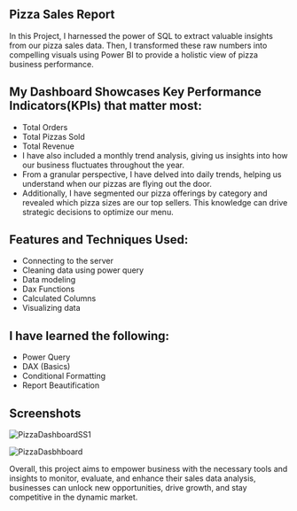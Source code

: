 ## Pizza Sales Report
In this Project, I harnessed the power of SQL to extract valuable insights from our pizza sales data. Then, I transformed these raw numbers
into compelling visuals using Power BI to provide a holistic view of pizza business performance.

## My Dashboard Showcases Key Performance Indicators(KPIs) that matter most:
- Total Orders
- Total Pizzas Sold
- Total Revenue
- I have also included a monthly trend analysis, giving us insights into how our business fluctuates throughout the year.
- From a granular perspective, I have delved into daily trends, helping us understand when our pizzas are flying out the door.
- Additionally, I have segmented our pizza offerings by category and revealed which pizza sizes are our top sellers. This knowledge
  can drive strategic decisions to optimize our menu.

## Features and Techniques Used:
- Connecting to the server
- Cleaning data using power query
- Data modeling
- Dax Functions
- Calculated Columns
- Visualizing data

## I have learned the following:
- Power Query
- DAX (Basics)
- Conditional Formatting
- Report Beautification

## Screenshots
![PizzaDashboardSS1](https://github.com/BhargaviPappuru/PizzaSales_BI/assets/89293971/b3e4dc03-304b-4190-b315-ea0dbf86ad4a)

![PizzaDasbhboard](https://github.com/BhargaviPappuru/PizzaSales_BI/assets/89293971/182b36e1-4f07-4121-8f79-8b4a4e5bdc92)

Overall, this project aims to empower business with the necessary tools and insights to monitor, evaluate, and enhance their sales data analysis,
businesses can unlock new opportunities, drive growth, and stay competitive in the dynamic market.


